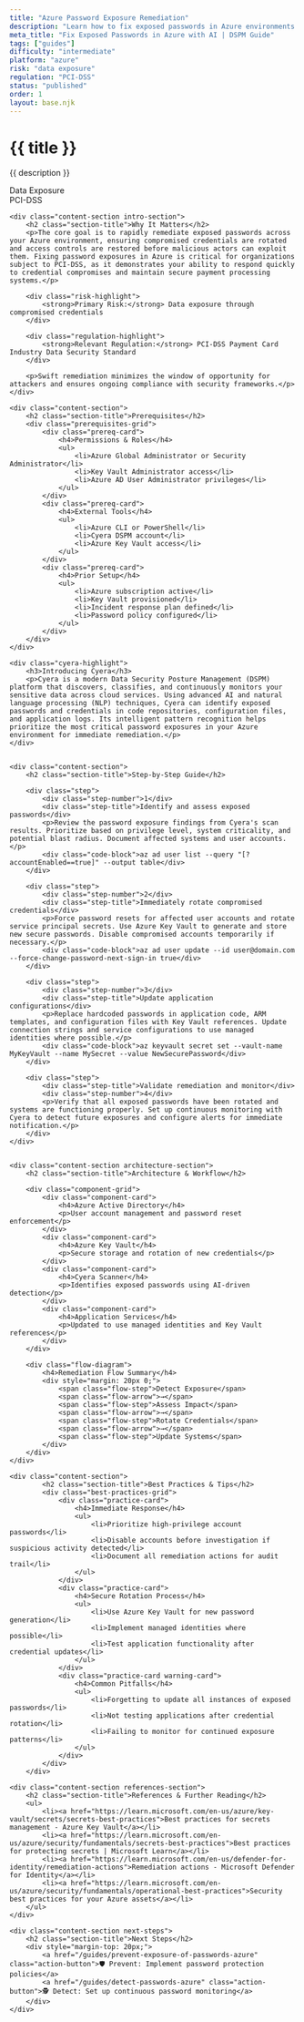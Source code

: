 ```yaml
---
title: "Azure Password Exposure Remediation"
description: "Learn how to fix exposed passwords in Azure environments. Follow step-by-step guidance for PCI-DSS compliance and secure credential management."
meta_title: "Fix Exposed Passwords in Azure with AI | DSPM Guide"
tags: ["guides"]
difficulty: "intermediate"
platform: "azure"
risk: "data exposure"
regulation: "PCI-DSS"
status: "published"
order: 1
layout: base.njk
---
```


<div class="container">
    <div class="header">
        <h1>{{ title }}</h1>
        <p>{{ description }}</p>
        <div class="badge">Data Exposure</div>
        <div class="badge regulation">PCI-DSS</div>
    </div>

    <div class="content-section intro-section">
        <h2 class="section-title">Why It Matters</h2>
        <p>The core goal is to rapidly remediate exposed passwords across your Azure environment, ensuring compromised credentials are rotated and access controls are restored before malicious actors can exploit them. Fixing password exposures in Azure is critical for organizations subject to PCI-DSS, as it demonstrates your ability to respond quickly to credential compromises and maintain secure payment processing systems.</p>
        
        <div class="risk-highlight">
            <strong>Primary Risk:</strong> Data exposure through compromised credentials
        </div>
        
        <div class="regulation-highlight">
            <strong>Relevant Regulation:</strong> PCI-DSS Payment Card Industry Data Security Standard
        </div>
        
        <p>Swift remediation minimizes the window of opportunity for attackers and ensures ongoing compliance with security frameworks.</p>
    </div>

    <div class="content-section">
        <h2 class="section-title">Prerequisites</h2>
        <div class="prerequisites-grid">
            <div class="prereq-card">
                <h4>Permissions & Roles</h4>
                <ul>
                    <li>Azure Global Administrator or Security Administrator</li>
                    <li>Key Vault Administrator access</li>
                    <li>Azure AD User Administrator privileges</li>
                </ul>
            </div>
            <div class="prereq-card">
                <h4>External Tools</h4>
                <ul>
                    <li>Azure CLI or PowerShell</li>
                    <li>Cyera DSPM account</li>
                    <li>Azure Key Vault access</li>
                </ul>
            </div>
            <div class="prereq-card">
                <h4>Prior Setup</h4>
                <ul>
                    <li>Azure subscription active</li>
                    <li>Key Vault provisioned</li>
                    <li>Incident response plan defined</li>
                    <li>Password policy configured</li>
                </ul>
            </div>
        </div>
    </div>
	
    <div class="cyera-highlight">
        <h3>Introducing Cyera</h3>
        <p>Cyera is a modern Data Security Posture Management (DSPM) platform that discovers, classifies, and continuously monitors your sensitive data across cloud services. Using advanced AI and natural language processing (NLP) techniques, Cyera can identify exposed passwords and credentials in code repositories, configuration files, and application logs. Its intelligent pattern recognition helps prioritize the most critical password exposures in your Azure environment for immediate remediation.</p>
    </div>
	

    <div class="content-section">
        <h2 class="section-title">Step-by-Step Guide</h2>
        
        <div class="step">
            <div class="step-number">1</div>
            <div class="step-title">Identify and assess exposed passwords</div>
            <p>Review the password exposure findings from Cyera's scan results. Prioritize based on privilege level, system criticality, and potential blast radius. Document affected systems and user accounts.</p>
            <div class="code-block">az ad user list --query "[?accountEnabled==true]" --output table</div>
        </div>

        <div class="step">
            <div class="step-number">2</div>
            <div class="step-title">Immediately rotate compromised credentials</div>
            <p>Force password resets for affected user accounts and rotate service principal secrets. Use Azure Key Vault to generate and store new secure passwords. Disable compromised accounts temporarily if necessary.</p>
            <div class="code-block">az ad user update --id user@domain.com --force-change-password-next-sign-in true</div>
        </div>

        <div class="step">
            <div class="step-number">3</div>
            <div class="step-title">Update application configurations</div>
            <p>Replace hardcoded passwords in application code, ARM templates, and configuration files with Key Vault references. Update connection strings and service configurations to use managed identities where possible.</p>
            <div class="code-block">az keyvault secret set --vault-name MyKeyVault --name MySecret --value NewSecurePassword</div>
        </div>

        <div class="step">
            <div class="step-title">Validate remediation and monitor</div>
            <div class="step-number">4</div>
            <p>Verify that all exposed passwords have been rotated and systems are functioning properly. Set up continuous monitoring with Cyera to detect future exposures and configure alerts for immediate notification.</p>
        </div>
    </div>


    <div class="content-section architecture-section">
        <h2 class="section-title">Architecture & Workflow</h2>
        
        <div class="component-grid">
            <div class="component-card">
                <h4>Azure Active Directory</h4>
                <p>User account management and password reset enforcement</p>
            </div>
            <div class="component-card">
                <h4>Azure Key Vault</h4>
                <p>Secure storage and rotation of new credentials</p>
            </div>
            <div class="component-card">
                <h4>Cyera Scanner</h4>
                <p>Identifies exposed passwords using AI-driven detection</p>
            </div>
            <div class="component-card">
                <h4>Application Services</h4>
                <p>Updated to use managed identities and Key Vault references</p>
            </div>
        </div>

        <div class="flow-diagram">
            <h4>Remediation Flow Summary</h4>
            <div style="margin: 20px 0;">
                <span class="flow-step">Detect Exposure</span>
                <span class="flow-arrow">→</span>
                <span class="flow-step">Assess Impact</span>
                <span class="flow-arrow">→</span>
                <span class="flow-step">Rotate Credentials</span>
                <span class="flow-arrow">→</span>
                <span class="flow-step">Update Systems</span>
            </div>
        </div>
    </div>

	<div class="content-section">
	        <h2 class="section-title">Best Practices & Tips</h2>
	        <div class="best-practices-grid">
	            <div class="practice-card">
	                <h4>Immediate Response</h4>
	                <ul>
	                    <li>Prioritize high-privilege account passwords</li>
	                    <li>Disable accounts before investigation if suspicious activity detected</li>
	                    <li>Document all remediation actions for audit trail</li>
	                </ul>
	            </div>
	            <div class="practice-card">
	                <h4>Secure Rotation Process</h4>
	                <ul>
	                    <li>Use Azure Key Vault for new password generation</li>
	                    <li>Implement managed identities where possible</li>
	                    <li>Test application functionality after credential updates</li>
	                </ul>
	            </div>
	            <div class="practice-card warning-card">
	                <h4>Common Pitfalls</h4>
	                <ul>
	                    <li>Forgetting to update all instances of exposed passwords</li>
	                    <li>Not testing applications after credential rotation</li>
	                    <li>Failing to monitor for continued exposure patterns</li>
	                </ul>
	            </div>
	        </div>
	    </div>

    <div class="content-section references-section">
        <h2 class="section-title">References & Further Reading</h2>
        <ul>
            <li><a href="https://learn.microsoft.com/en-us/azure/key-vault/secrets/secrets-best-practices">Best practices for secrets management - Azure Key Vault</a></li>
            <li><a href="https://learn.microsoft.com/en-us/azure/security/fundamentals/secrets-best-practices">Best practices for protecting secrets | Microsoft Learn</a></li>
            <li><a href="https://learn.microsoft.com/en-us/defender-for-identity/remediation-actions">Remediation actions - Microsoft Defender for Identity</a></li>
            <li><a href="https://learn.microsoft.com/en-us/azure/security/fundamentals/operational-best-practices">Security best practices for your Azure assets</a></li>
        </ul>
    </div>

    <div class="content-section next-steps">
        <h2 class="section-title">Next Steps</h2>
        <div style="margin-top: 20px;">
            <a href="/guides/prevent-exposure-of-passwords-azure" class="action-button">🛡️ Prevent: Implement password protection policies</a>
            <a href="/guides/detect-passwords-azure" class="action-button">🕵️ Detect: Set up continuous password monitoring</a>
        </div>
    </div>
</div>